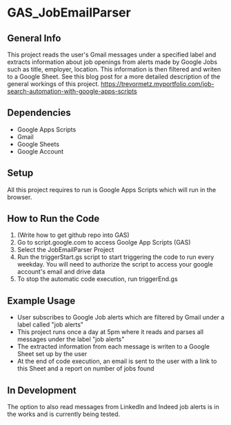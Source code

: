 # GAS_JobEmailParser 

## General Info 
This project reads the user's Gmail messages under a specified label and extracts information about job openings from alerts made by Google Jobs such as title, employer, location. This information is then filtered and writen to a Google Sheet. See this blog post for a more detailed description of the general workings of this project. https://trevormetz.myportfolio.com/job-search-automation-with-google-apps-scripts

## Dependencies 
* Google Apps Scripts 
* Gmail 
* Google Sheets
* Google Account  

## Setup 
All this project requires to run is Google Apps Scripts which will run in the browser. 

## How to Run the Code 
1. (Write how to get github repo into GAS)
2. Go to script.google.com to access Goolge App Scripts (GAS)
3. Select the JobEmailParser Project
4. Run the triggerStart.gs script to start triggering the code to run every weekday. You will need to authorize the script to access your google account's email and drive data
5. To stop the automatic code execution, run triggerEnd.gs

## Example Usage 
* User subscribes to Google Job alerts which are filtered by Gmail under a label called "job alerts"
* This project runs once a day at 5pm where it reads and parses all messages under the label "job alerts" 
* The extracted information from each message is writen to a Google Sheet set up by the user 
* At the end of code execution, an email is sent to the user with a link to this Sheet and a report on number of jobs found 

## In Development 
The option to also read messages from LinkedIn and Indeed job alerts is in the works and is currently being tested. 



